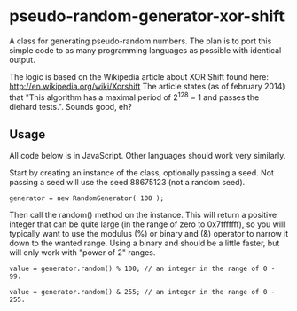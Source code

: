 pseudo-random-generator-xor-shift
=================================

A class for generating pseudo-random numbers. The plan is to port this simple code to as many programming languages as possible with identical output.

The logic is based on the Wikipedia article about XOR Shift found here: http://en.wikipedia.org/wiki/Xorshift
The article states (as of february 2014) that "This algorithm has a maximal period of 2<sup>128</sup> − 1 and passes the diehard tests.". Sounds good, eh?

Usage
-----

All code below is in JavaScript. Other languages should work very similarly.

Start by creating an instance of the class, optionally passing a seed. Not passing a seed will use the seed 88675123 (not a random seed).

	generator = new RandomGenerator( 100 );

Then call the random() method on the instance. This will return a positive integer that can be quite large (in the range of zero to 0x7fffffff), so you will typically want to use the modulus (%) or binary and (&) operator to narrow it down to the wanted range. Using a binary and should be a little faster, but will only work with "power of 2" ranges.

	value = generator.random() % 100; // an integer in the range of 0 - 99.

	value = generator.random() & 255; // an integer in the range of 0 - 255. 

